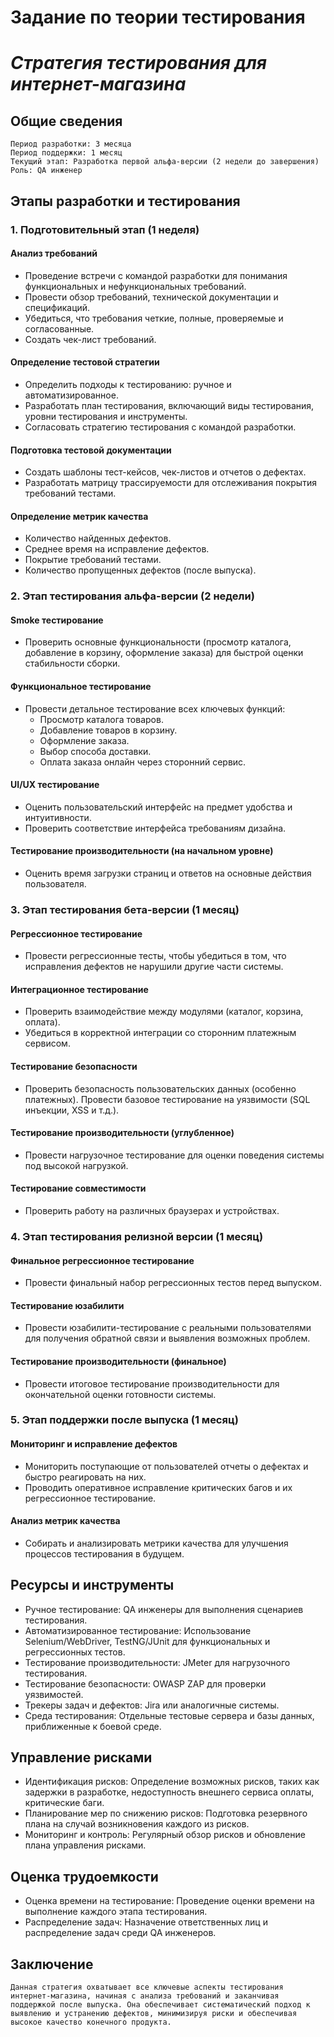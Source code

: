# **Задание по теории тестирования**

# ***Стратегия тестирования для интернет-магазина***

## Общие сведения
```
Период разработки: 3 месяца
Период поддержки: 1 месяц
Текущий этап: Разработка первой альфа-версии (2 недели до завершения)
Роль: QA инженер
```
## Этапы разработки и тестирования

### 1. Подготовительный этап (1 неделя)

#### Анализ требований 

* Проведение встречи с командой разработки для понимания функциональных и нефункциональных требований.
* Провести обзор требований, технической документации и спецификаций.
* Убедиться, что требования четкие, полные, проверяемые и согласованные.
* Создать чек-лист требований.

#### Определение тестовой стратегии

* Определить подходы к тестированию: ручное и автоматизированное.
* Разработать план тестирования, включающий виды тестирования, уровни тестирования и инструменты.
* Согласовать стратегию тестирования с командой разработки.

#### Подготовка тестовой документации

* Создать шаблоны тест-кейсов, чек-листов и отчетов о дефектах.
* Разработать матрицу трассируемости для отслеживания покрытия требований тестами.

#### Определение метрик качества

* Количество найденных дефектов.
* Среднее время на исправление дефектов.
* Покрытие требований тестами.
* Количество пропущенных дефектов (после выпуска).

### 2. Этап тестирования альфа-версии (2 недели)

#### Smoke тестирование

* Проверить основные функциональности (просмотр каталога, добавление в корзину, оформление заказа) для быстрой оценки стабильности сборки.

#### Функциональное тестирование

* Провести детальное тестирование всех ключевых функций:
  * Просмотр каталога товаров.
  * Добавление товаров в корзину.
  * Оформление заказа.
  * Выбор способа доставки.
  * Оплата заказа онлайн через сторонний сервис.

#### UI/UX тестирование

* Оценить пользовательский интерфейс на предмет удобства и интуитивности.
* Проверить соответствие интерфейса требованиям дизайна.


#### Тестирование производительности (на начальном уровне)
* Оценить время загрузки страниц и ответов на основные действия пользователя.

### 3. Этап тестирования бета-версии (1 месяц)

#### Регрессионное тестирование
* Провести регрессионные тесты, чтобы убедиться в том, что исправления дефектов не нарушили другие части системы.

#### Интеграционное тестирование
* Проверить взаимодействие между модулями (каталог, корзина, оплата).
* Убедиться в корректной интеграции со сторонним платежным сервисом.

#### Тестирование безопасности
* Проверить безопасность пользовательских данных (особенно платежных).
Провести базовое тестирование на уязвимости (SQL инъекции, XSS и т.д.).

#### Тестирование производительности (углубленное)
* Провести нагрузочное тестирование для оценки поведения системы под высокой нагрузкой.

#### Тестирование совместимости
* Проверить работу на различных браузерах и устройствах.

### 4. Этап тестирования релизной версии (1 месяц)

#### Финальное регрессионное тестирование
* Провести финальный набор регрессионных тестов перед выпуском.

#### Тестирование юзабилити
* Провести юзабилити-тестирование с реальными пользователями для получения обратной связи и выявления возможных проблем.

#### Тестирование производительности (финальное)
* Провести итоговое тестирование производительности для окончательной оценки готовности системы.

### 5. Этап поддержки после выпуска (1 месяц)

#### Мониторинг и исправление дефектов
* Мониторить поступающие от пользователей отчеты о дефектах и быстро реагировать на них.
* Проводить оперативное исправление критических багов и их регрессионное тестирование.

#### Анализ метрик качества
* Собирать и анализировать метрики качества для улучшения процессов тестирования в будущем.

## Ресурсы и инструменты

* Ручное тестирование: QA инженеры для выполнения сценариев тестирования.
* Автоматизированное тестирование: Использование Selenium/WebDriver, TestNG/JUnit для функциональных и регрессионных тестов.
* Тестирование производительности: JMeter для нагрузочного тестирования.
* Тестирование безопасности: OWASP ZAP для проверки уязвимостей.
* Трекеры задач и дефектов: Jira или аналогичные системы.
* Среда тестирования: Отдельные тестовые сервера и базы данных, приближенные к боевой среде.

## Управление рисками

* Идентификация рисков: Определение возможных рисков, таких как задержки в разработке, недоступность внешнего сервиса оплаты, критические баги.
* Планирование мер по снижению рисков: Подготовка резервного плана на случай возникновения каждого из рисков.
* Мониторинг и контроль: Регулярный обзор рисков и обновление плана управления рисками.

## Оценка трудоемкости
* Оценка времени на тестирование: Проведение оценки времени на выполнение каждого этапа тестирования.
* Распределение задач: Назначение ответственных лиц и распределение задач среди QA инженеров.

## Заключение
```
Данная стратегия охватывает все ключевые аспекты тестирования интернет-магазина, начиная с анализа требований и заканчивая поддержкой после выпуска. Она обеспечивает систематический подход к выявлению и устранению дефектов, минимизируя риски и обеспечивая высокое качество конечного продукта.
```



